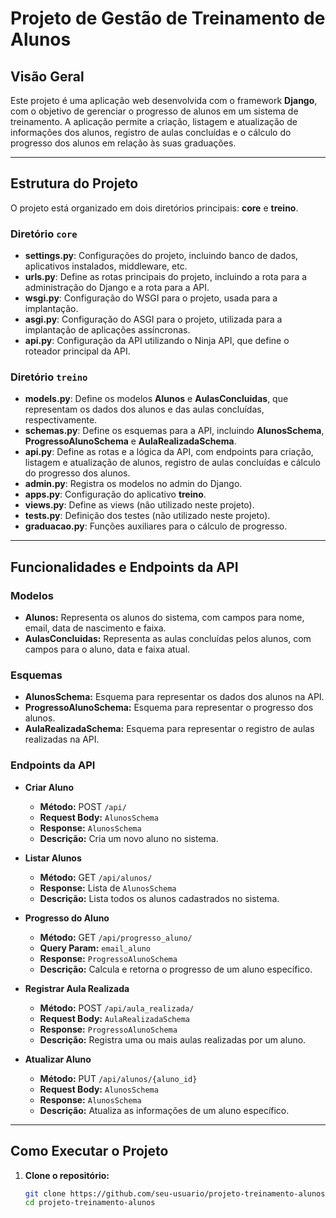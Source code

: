 # Projeto de Gestão de Treinamento de Alunos

## Visão Geral

Este projeto é uma aplicação web desenvolvida com o framework **Django**, com o objetivo de gerenciar o progresso de alunos em um sistema de treinamento. A aplicação permite a criação, listagem e atualização de informações dos alunos, registro de aulas concluídas e o cálculo do progresso dos alunos em relação às suas graduações.

---

## Estrutura do Projeto

O projeto está organizado em dois diretórios principais: **core** e **treino**.

### Diretório `core`

- **settings.py**: Configurações do projeto, incluindo banco de dados, aplicativos instalados, middleware, etc.
- **urls.py**: Define as rotas principais do projeto, incluindo a rota para a administração do Django e a rota para a API.
- **wsgi.py**: Configuração do WSGI para o projeto, usada para a implantação.
- **asgi.py**: Configuração do ASGI para o projeto, utilizada para a implantação de aplicações assíncronas.
- **api.py**: Configuração da API utilizando o Ninja API, que define o roteador principal da API.

### Diretório `treino`

- **models.py**: Define os modelos **Alunos** e **AulasConcluidas**, que representam os dados dos alunos e das aulas concluídas, respectivamente.
- **schemas.py**: Define os esquemas para a API, incluindo **AlunosSchema**, **ProgressoAlunoSchema** e **AulaRealizadaSchema**.
- **api.py**: Define as rotas e a lógica da API, com endpoints para criação, listagem e atualização de alunos, registro de aulas concluídas e cálculo do progresso dos alunos.
- **admin.py**: Registra os modelos no admin do Django.
- **apps.py**: Configuração do aplicativo **treino**.
- **views.py**: Define as views (não utilizado neste projeto).
- **tests.py**: Definição dos testes (não utilizado neste projeto).
- **graduacao.py**: Funções auxiliares para o cálculo de progresso.

---

## Funcionalidades e Endpoints da API

### Modelos

- **Alunos:** Representa os alunos do sistema, com campos para nome, email, data de nascimento e faixa.
- **AulasConcluidas:** Representa as aulas concluídas pelos alunos, com campos para o aluno, data e faixa atual.

### Esquemas

- **AlunosSchema:** Esquema para representar os dados dos alunos na API.
- **ProgressoAlunoSchema:** Esquema para representar o progresso dos alunos.
- **AulaRealizadaSchema:** Esquema para representar o registro de aulas realizadas na API.

### Endpoints da API

- **Criar Aluno**  
  - **Método:** POST `/api/`  
  - **Request Body:** `AlunosSchema`  
  - **Response:** `AlunosSchema`  
  - **Descrição:** Cria um novo aluno no sistema.

- **Listar Alunos**  
  - **Método:** GET `/api/alunos/`  
  - **Response:** Lista de `AlunosSchema`  
  - **Descrição:** Lista todos os alunos cadastrados no sistema.

- **Progresso do Aluno**  
  - **Método:** GET `/api/progresso_aluno/`  
  - **Query Param:** `email_aluno`  
  - **Response:** `ProgressoAlunoSchema`  
  - **Descrição:** Calcula e retorna o progresso de um aluno específico.

- **Registrar Aula Realizada**  
  - **Método:** POST `/api/aula_realizada/`  
  - **Request Body:** `AulaRealizadaSchema`  
  - **Response:** `ProgressoAlunoSchema`  
  - **Descrição:** Registra uma ou mais aulas realizadas por um aluno.

- **Atualizar Aluno**  
  - **Método:** PUT `/api/alunos/{aluno_id}`  
  - **Request Body:** `AlunosSchema`  
  - **Response:** `AlunosSchema`  
  - **Descrição:** Atualiza as informações de um aluno específico.

---

## Como Executar o Projeto

1. **Clone o repositório:**
   ```bash
   git clone https://github.com/seu-usuario/projeto-treinamento-alunos.git
   cd projeto-treinamento-alunos
